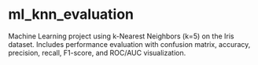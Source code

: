 # ml_knn_evaluation
Machine Learning project using k-Nearest Neighbors (k=5) on the Iris dataset. Includes performance evaluation with confusion matrix, accuracy, precision, recall, F1-score, and ROC/AUC visualization.
